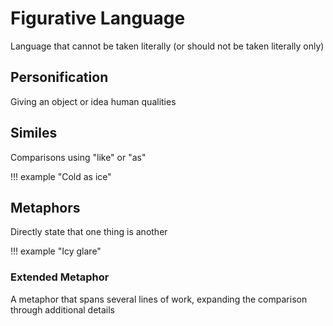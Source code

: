 # Figurative Language
Language that cannot be taken literally (or should not be taken literally only)

## Personification
Giving an object or idea human qualities

## Similes
Comparisons using "like" or "as"

!!! example
    "Cold as ice"

## Metaphors
Directly state that one thing is another 

!!! example
    "Icy glare"

### Extended Metaphor
A metaphor that spans several lines of work, expanding the comparison through additional details